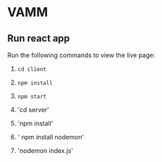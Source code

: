 # VAMM

## Run react app
Run the following commands to view the live page:

1. `cd client`

2. `npm install`

3. `npm start`
4. 'cd server'
5. 'npm install'
6. ' npm install nodemon'
7. 'nodemon index.js'


